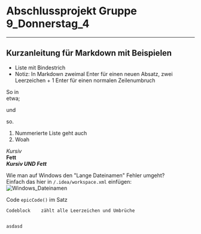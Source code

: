 # Abschlussprojekt Gruppe 9_Donnerstag_4
 

---
## Kurzanleitung für Markdown mit Beispielen
- Liste mit Bindestrich
- Notiz: In Markdown zweimal Enter für einen neuen Absatz, zwei Leerzeichen + 1 Enter
  für einen normalen Zeilenumbruch

So in  
etwa;

und

so.
1. Nummerierte Liste geht auch
2. Woah

*Kursiv*  
**Fett**  
***Kursiv UND Fett***

Wie man auf Windows den "Lange Dateinamen" Fehler umgeht?  
Einfach das hier in `/.idea/workspace.xml` einfügen:  
![Windows_Dateinamen](https://cdn.discordapp.com/attachments/1062062247624572988/1062415104605438112/image.png)

Code `epicCode()` im Satz

```
Codeblock    zählt alle Leerzeichen und Umbrüche


asdasd
```
